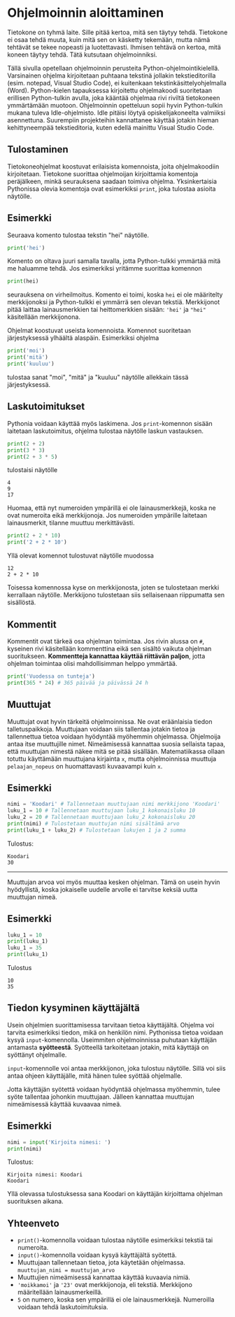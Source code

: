 # Ohjelmoinnin aloittaminen

Tietokone on tyhmä laite. Sille pitää kertoa, mitä sen täytyy tehdä. Tietokone ei osaa tehdä muuta, kuin mitä sen on käsketty tekemään, mutta nämä tehtävät se tekee nopeasti ja luotettavasti. Ihmisen tehtävä on kertoa, mitä koneen täytyy tehdä. Tätä kutsutaan ohjelmoinniksi.

Tällä sivulla opetellaan ohjelmoinnin perusteita Python-ohjelmointikielellä. Varsinainen ohjelma kirjoitetaan puhtaana tekstinä jollakin tekstieditorilla (esim. notepad, Visual Studio Code), ei kuitenkaan tekstinkäsittelyohjelmalla (Word). Python-kielen tapauksessa kirjoitettu ohjelmakoodi suoritetaan erillisen Python-tulkin avulla, joka kääntää ohjelmaa rivi riviltä tietokoneen ymmärtämään muotoon. Ohjelmoinnin opetteluun sopii hyvin Python-tulkin mukana tuleva Idle-ohjelmisto. Idle pitäisi löytyä opiskelijakoneelta valmiiksi asennettuna. Suurempiin projekteihin kannattanee käyttää jotakin hieman kehittyneempää tekstieditoria, kuten edellä mainittu Visual Studio Code.

## Tulostaminen

Tietokoneohjelmat koostuvat erilaisista komennoista, joita ohjelmakoodiin kirjoitetaan. Tietokone suorittaa ohjelmoijan kirjoittamia komentoja peräjälkeen, minkä seurauksena saadaan toimiva ohjelma. Yksinkertaisia Pythonissa olevia komentoja ovat esimerkiksi ``print``, joka tulostaa asioita näytölle.

## Esimerkki

Seuraava komento tulostaa tekstin "hei" näytölle.

```python
print('hei')
``` 

Komento on oltava juuri samalla tavalla, jotta Python-tulkki ymmärtää mitä me haluamme tehdä. Jos esimerkiksi yritämme suorittaa komennon

```python
print(hei)
```

seurauksena on virheilmoitus. Komento ei toimi, koska ``hei`` ei ole määritelty merkkijonoksi ja Python-tulkki ei ymmärrä sen olevan tekstiä. Merkkijonot pitää laittaa lainausmerkkien tai heittomerkkien sisään: ``'hei'`` ja ``"hei"`` käsitellään merkkijonona.

Ohjelmat koostuvat useista komennoista. Komennot suoritetaan järjestyksessä ylhäältä alaspäin. Esimerkiksi ohjelma 

```python
print('moi')
print('mitä')
print('kuuluu')
```

tulostaa sanat "moi", "mitä" ja "kuuluu" näytölle allekkain tässä järjestyksessä.

## Laskutoimitukset

Pythonia voidaan käyttää myös laskimena. Jos ``print``-komennon sisään laitetaan laskutoimitus, ohjelma tulostaa näytölle laskun vastauksen.

```python
print(2 + 2)
print(3 * 3)
print(2 + 3 * 5)
```

tulostaisi näytölle

```
4
9
17
```

Huomaa, että nyt numeroiden ympärillä ei ole lainausmerkkejä, koska ne ovat numeroita eikä merkkijonoja. Jos numeroiden ympärille laitetaan lainausmerkit, tilanne muuttuu merkittävästi.

```python
print(2 + 2 * 10)
print('2 + 2 * 10')
```

Yllä olevat komennot tulostuvat näytölle muodossa

```
12
2 + 2 * 10
```

Toisessa komennossa kyse on merkkijonosta, joten se tulostetaan merkki kerrallaan näytölle. Merkkijono tulostetaan siis sellaisenaan riippumatta sen sisällöstä.

## Kommentit

Kommentit ovat tärkeä osa ohjelman toimintaa. Jos rivin alussa on ``#``, kyseinen rivi käsitellään kommenttina eikä sen sisältö vaikuta ohjelman suoritukseen. **Kommentteja kannattaa käyttää riittävän paljon**, jotta ohjelman toimintaa olisi mahdollisimman helppo ymmärtää.

```python
print('Vuodessa on tunteja')
print(365 * 24) # 365 päivää ja päivässä 24 h
```

## Muuttujat

Muuttujat ovat hyvin tärkeitä ohjelmoinnissa. Ne ovat eräänlaisia tiedon talletuspaikkoja. Muuttujaan voidaan siis tallentaa jotakin tietoa ja tallennettua tietoa voidaan hyödyntää myöhemmin ohjelmassa. Ohjelmoija antaa itse muuttujille nimet. Nimeämisessä kannattaa suosia sellaista tapaa, että muuttujan nimestä näkee mitä se pitää sisällään. Matematiikassa ollaan totuttu käyttämään muuttujana kirjainta ``x``, mutta ohjelmoinnissa muuttuja ``pelaajan_nopeus`` on huomattavasti kuvaavampi kuin ``x``.

## Esimerkki

```python
nimi = 'Koodari' # Tallennetaan muuttujaan nimi merkkijono 'Koodari'
luku_1 = 10 # Tallennetaan muuttujaan luku_1 kokonaisluku 10
luku_2 = 20 # Tallennetaan muuttujaan luku_2 kokonaisluku 20
print(nimi) # Tulostetaan muuttujan nimi sisältämä arvo
print(luku_1 + luku_2) # Tulostetaan lukujen 1 ja 2 summa
```

Tulostus:

```
Koodari
30
```

***

Muuttujan arvoa voi myös muuttaa kesken ohjelman. Tämä on usein hyvin hyödyllistä, koska jokaiselle uudelle arvolle ei tarvitse keksiä uutta muuttujan nimeä.

## Esimerkki

```python
luku_1 = 10
print(luku_1)
luku_1 = 35
print(luku_1)
```

Tulostus

```
10
35
```
 
## Tiedon kysyminen käyttäjältä

Usein ohjelmien suorittamisessa tarvitaan tietoa käyttäjältä. Ohjelma voi tarvita esimerkiksi tiedon, mikä on henkilön nimi. Pythonissa tietoa voidaan kysyä ``input``-komennolla. Useimmiten ohjelmoinnissa puhutaan käyttäjän antamasta **syötteestä**. Syötteellä tarkoitetaan jotakin, mitä käyttäjä on syöttänyt ohjelmalle.

``input``-komennolle voi antaa merkkijonon, joka tulostuu näytölle. Sillä voi siis antaa ohjeen käyttäjälle, mitä hänen tulee syöttää ohjelmalle.

Jotta käyttäjän syötettä voidaan hyödyntää ohjelmassa myöhemmin, tulee syöte tallentaa johonkin muuttujaan. Jälleen kannattaa muuttujan nimeämisessä käyttää kuvaavaa nimeä.

## Esimerkki

```python
nimi = input('Kirjoita nimesi: ')
print(nimi)
```

Tulostus:

```
Kirjoita nimesi: Koodari
Koodari
```

Yllä olevassa tulostuksessa sana Koodari on käyttäjän kirjoittama ohjelman suorituksen aikana.

## Yhteenveto

- ``print()``-komennolla voidaan tulostaa näytölle esimerkiksi tekstiä tai numeroita.
- ``input()``-komennolla voidaan kysyä käyttäjältä syötettä.
- Muuttujaan tallennetaan tietoa, jota käytetään ohjelmassa. ``muuttujan_nimi = muuttujan_arvo``
- Muuttujien nimeämisessä kannattaa käyttää kuvaavia nimiä.
- ``'moikkamoi'`` ja ``'23'`` ovat merkkijonoja, eli tekstiä. Merkkijono määritellään lainausmerkeillä.
- ``5`` on numero, koska sen ympärillä ei ole lainausmerkkejä. Numeroilla voidaan tehdä laskutoimituksia.